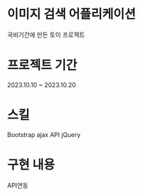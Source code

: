 # 이미지 검색 어플리케이션
국비기간에 만든 토이 프로젝트

# 프로젝트 기간
2023.10.10 ~ 2023.10.20

# 스킬
Bootstrap ajax API jQuery

# 구현 내용
API연동
